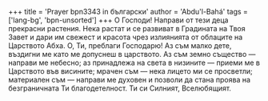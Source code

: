 +++
title = 'Prayer bpn3343 in български'
author = 'Abdu'l-Bahá'
tags = ['lang-bg', 'bpn-unsorted']
+++
О Господи! Направи от тези деца прекрасни растения. Нека растат и се развиват в Градината на Твоя Завет и дари им свежест и красота чрез излиянията от облаците на Царството Абха.
О, Ти, преблаги Господарю! Аз съм малко дете, въздигни ме като ме допуснеш в царството. Аз съм земно същество — направи ме небесно; аз принадлежа на света в низините — приеми ме в Царството във висините; мрачен съм — нека лицето ми се просветли; материален съм — направи ме духовен и позволи да стана проява на безграничната Ти благодетелност.
Ти си Силният, Вселюбящият.
